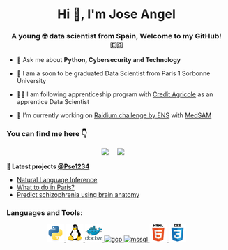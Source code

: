   <h1 align="center">Hi 👋, I'm Jose Angel</h1>

<h3 align="center">A young 🤓 data scientist from Spain, Welcome to my GitHub! 🇪🇸</h3>

- 💬 Ask me about **Python, Cybersecurity and Technology**

- 🏫 I am a soon to be graduated Data Scientist from Paris 1 Sorbonne University

- 👨‍🔬 I am following apprenticeship program with [Credit Agricole](https://www.credit-agricole.fr) as an apprentice Data Scientist

- 🔬 I’m currently working on [Raidium challenge by ENS](https://challengedata.ens.fr/participants/challenges/105/) with [MedSAM](https://github.com/bowang-lab/MedSAM)

<h3 align="left">You can find me here 👇</h3>
<p align="center">
  <a target="_blank"href="https://www.linkedin.com/in/jagarciasanchez/"><img src="https://img.shields.io/badge/linkedin-%230077B5.svg?&style=for-the-badge&logo=linkedin&logoColor=white" /></a>&nbsp;&nbsp;&nbsp;&nbsp;
  <a href="mailto:pepegarsanz@gmail.com?subject=Hello%20Jose,%20From%20Github"><img src="https://img.shields.io/badge/gmail-%23D14836.svg?&style=for-the-badge&logo=gmail&logoColor=white" /></a>&nbsp;&nbsp;&nbsp;&nbsp;
</p>

**📕 Latest projects [@Pse1234](https://github.com/Pse1234)**
<!-- BLOG-POST-LIST:START -->
- [Natural Language Inference](https://github.com/pse1234/NLI)
- [What to do in Paris?](https://github.com/sarrabenyahia/datamuse)
- [Predict schizophrenia using brain anatomy](https://github.com/sarrabenyahia/Predict-schizophrenia-using-brain-anatomy)
<!-- BLOG-POST-LIST:END -->

<h3 align="left">Languages and Tools:</h3>
<p align="center">
    <a href="https://www.python.org" target="_blank"> <img src="https://raw.githubusercontent.com/devicons/devicon/master/icons/python/python-original.svg" alt="python" width="40" height="40"/> </a>
    <a href="https://www.linux.org/" target="_blank"> <img src="https://raw.githubusercontent.com/devicons/devicon/master/icons/linux/linux-original.svg" alt="linux" width="40" height="40"/> </a>
    <a href="https://www.docker.com/" target="_blank"> <img src="https://raw.githubusercontent.com/devicons/devicon/master/icons/docker/docker-original-wordmark.svg" alt="docker" width="40" height="40"/>
  <a href="https://cloud.google.com" target="_blank"> <img src="https://www.vectorlogo.zone/logos/google_cloud/google_cloud-icon.svg" alt="gcp" width="40" height="40"/> </a>
  <a href="https://www.microsoft.com/en-us/sql-server" target="_blank"> <img src="https://www.svgrepo.com/show/303229/microsoft-sql-server-logo.svg" alt="mssql" width="40" height="40"/> </a> 
  <a href="https://www.w3.org/html/" target="_blank"> <img src="https://raw.githubusercontent.com/devicons/devicon/master/icons/html5/html5-original-wordmark.svg" alt="html5" width="40" height="40"/> </a>
  <a href="https://www.w3schools.com/css/" target="_blank"> <img src="https://raw.githubusercontent.com/devicons/devicon/master/icons/css3/css3-original-wordmark.svg" alt="css3" width="40" height="40"/> </a>
</p>
    </p>
